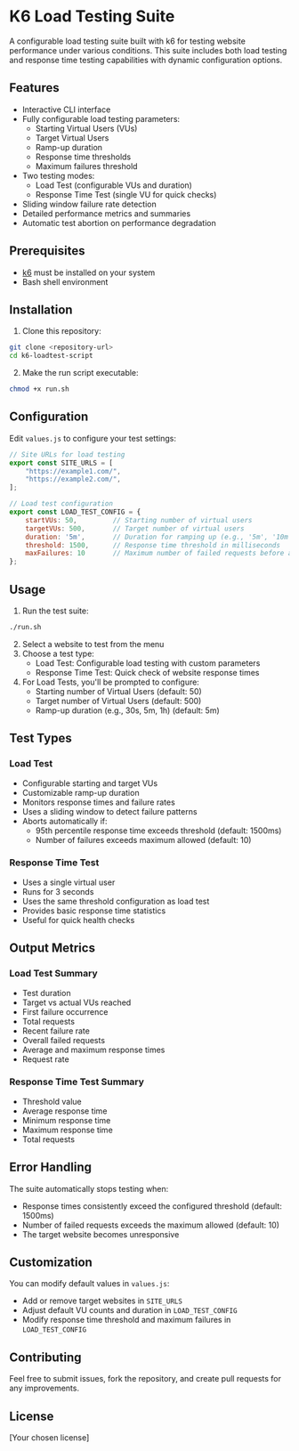 # K6 Load Testing Suite

A configurable load testing suite built with k6 for testing website performance under various conditions. This suite includes both load testing and response time testing capabilities with dynamic configuration options.

## Features

- Interactive CLI interface
- Fully configurable load testing parameters:
  - Starting Virtual Users (VUs)
  - Target Virtual Users
  - Ramp-up duration
  - Response time thresholds
  - Maximum failures threshold
- Two testing modes:
  - Load Test (configurable VUs and duration)
  - Response Time Test (single VU for quick checks)
- Sliding window failure rate detection
- Detailed performance metrics and summaries
- Automatic test abortion on performance degradation

## Prerequisites

- [k6](https://k6.io/docs/getting-started/installation/) must be installed on your system
- Bash shell environment

## Installation

1. Clone this repository:
```bash
git clone <repository-url>
cd k6-loadtest-script
```

2. Make the run script executable:
```bash
chmod +x run.sh
```

## Configuration

Edit `values.js` to configure your test settings:

```javascript
// Site URLs for load testing
export const SITE_URLS = [
    "https://example1.com/",
    "https://example2.com/",
];

// Load test configuration
export const LOAD_TEST_CONFIG = {
    startVUs: 50,         // Starting number of virtual users
    targetVUs: 500,       // Target number of virtual users
    duration: '5m',       // Duration for ramping up (e.g., '5m', '10m', '1h')
    threshold: 1500,      // Response time threshold in milliseconds
    maxFailures: 10       // Maximum number of failed requests before aborting
};
```

## Usage

1. Run the test suite:
```bash
./run.sh
```

2. Select a website to test from the menu
3. Choose a test type:
   - Load Test: Configurable load testing with custom parameters
   - Response Time Test: Quick check of website response times
4. For Load Tests, you'll be prompted to configure:
   - Starting number of Virtual Users (default: 50)
   - Target number of Virtual Users (default: 500)
   - Ramp-up duration (e.g., 30s, 5m, 1h) (default: 5m)

## Test Types

### Load Test
- Configurable starting and target VUs
- Customizable ramp-up duration
- Monitors response times and failure rates
- Uses a sliding window to detect failure patterns
- Aborts automatically if:
  - 95th percentile response time exceeds threshold (default: 1500ms)
  - Number of failures exceeds maximum allowed (default: 10)

### Response Time Test
- Uses a single virtual user
- Runs for 3 seconds
- Uses the same threshold configuration as load test
- Provides basic response time statistics
- Useful for quick health checks

## Output Metrics

### Load Test Summary
- Test duration
- Target vs actual VUs reached
- First failure occurrence
- Total requests
- Recent failure rate
- Overall failed requests
- Average and maximum response times
- Request rate

### Response Time Test Summary
- Threshold value
- Average response time
- Minimum response time
- Maximum response time
- Total requests

## Error Handling

The suite automatically stops testing when:
- Response times consistently exceed the configured threshold (default: 1500ms)
- Number of failed requests exceeds the maximum allowed (default: 10)
- The target website becomes unresponsive

## Customization

You can modify default values in `values.js`:
- Add or remove target websites in `SITE_URLS`
- Adjust default VU counts and duration in `LOAD_TEST_CONFIG`
- Modify response time threshold and maximum failures in `LOAD_TEST_CONFIG`

## Contributing

Feel free to submit issues, fork the repository, and create pull requests for any improvements.

## License

[Your chosen license]

